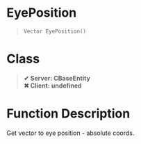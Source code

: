 # EyePosition
> `Vector EyePosition()`
# Class
> __✔ Server: CBaseEntity__  
> __✖ Client: undefined__  
# Function Description
Get vector to eye position - absolute coords.
